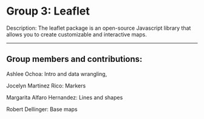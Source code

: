 # Group 3: Leaflet

Description: The leaflet package is an open-source Javascript library that allows you to create customizable and interactive maps.

---

## Group members and contributions:

Ashlee Ochoa: Intro and data wrangling, 

Jocelyn Martinez Rico: Markers

Margarita Alfaro Hernandez: Lines and shapes

Robert Dellinger: Base maps
